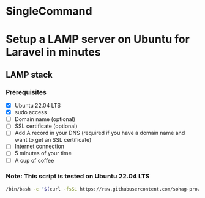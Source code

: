 # SingleCommand

# Setup a LAMP server on Ubuntu for Laravel in minutes
## LAMP stack

### Prerequisites
- [x] Ubuntu 22.04 LTS
- [x] sudo access
- [ ] Domain name (optional)
- [ ] SSL certificate (optional)
- [ ] Add A record in your DNS (required if you have a domain name and want to get an SSL certificate)
- [ ] Internet connection
- [ ] 5 minutes of your time
- [ ] A cup of coffee

### Note: This script is tested on Ubuntu 22.04 LTS

```bash
/bin/bash -c "$(curl -fsSL https://raw.githubusercontent.com/sohag-pro/SingleCommand/main/lamp.sh)"
```